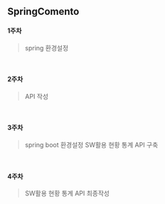 ## SpringComento

#### 1주차
> spring 환경설정
</br>


#### 2주차
> API 작성
</br> 


#### 3주차
> spring boot 환경설정
> SW활용 현황 통계 API 구축
</br>


#### 4주차
> SW활용 현황 통계 API 최종작성
</br>
